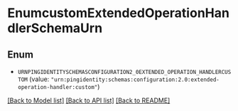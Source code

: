 # EnumcustomExtendedOperationHandlerSchemaUrn

## Enum


* `URNPINGIDENTITYSCHEMASCONFIGURATION2_0EXTENDED_OPERATION_HANDLERCUSTOM` (value: `"urn:pingidentity:schemas:configuration:2.0:extended-operation-handler:custom"`)


[[Back to Model list]](../README.md#documentation-for-models) [[Back to API list]](../README.md#documentation-for-api-endpoints) [[Back to README]](../README.md)


